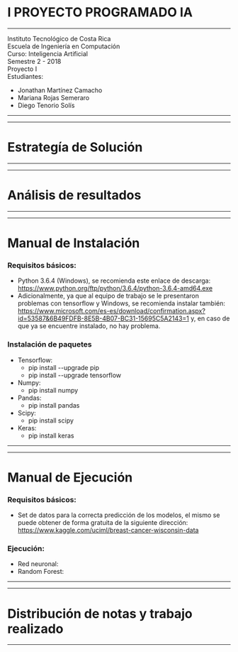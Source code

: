 # I PROYECTO PROGRAMADO IA

------------------------------------------------ 
Instituto Tecnológico de Costa Rica 	      
Escuela de Ingeniería en Computación       
Curso: Inteligencia Artificial	      
Semestre 2 - 2018		 	      
Proyecto I 			      
Estudiantes: 			      
* Jonathan Martínez Camacho 	      
* Mariana Rojas Semeraro 		      
* Diego Tenorio Solís 		      
------------------------------------------------

------------------------------------------------
# Estrategía de Solución
------------------------------------------------

------------------------------------------------
# Análisis de resultados
------------------------------------------------

------------------------------------------------
# Manual de Instalación

### Requisitos básicos:
- Python 3.6.4 (Windows), se recomienda este enlace de descarga: https://www.python.org/ftp/python/3.6.4/python-3.6.4-amd64.exe
- Adicionalmente, ya que al equipo de trabajo se le presentaron problemas con tensorflow y Windows, se recomienda instalar también: https://www.microsoft.com/es-es/download/confirmation.aspx?id=53587&6B49FDFB-8E5B-4B07-BC31-15695C5A2143=1 y, en caso de que ya se encuentre instalado, no hay problema. 
### Instalación de paquetes
- Tensorflow:
	* pip install --upgrade pip
	* pip install --upgrade tensorflow
- Numpy:
	* pip install numpy
- Pandas:
	* pip install pandas
- Scipy:
	* pip install scipy
- Keras: 
	* pip install keras
------------------------------------------------

------------------------------------------------
# Manual de Ejecución
### Requisitos básicos:
- Set de datos para la correcta predicción de los modelos, el mismo se puede obtener de forma gratuita de la siguiente dirección: https://www.kaggle.com/uciml/breast-cancer-wisconsin-data

### Ejecución:
- Red neuronal:
- Random Forest:
------------------------------------------------

------------------------------------------------
# Distribución de notas y trabajo realizado
------------------------------------------------